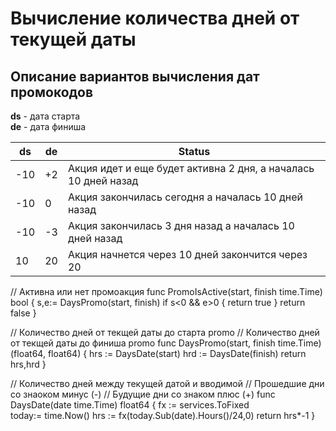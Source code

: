 # Вычисление количества дней от текущей даты

## Описание вариантов вычисления дат промокодов

**ds** - дата старта  
**de** - дата финиша  

| ds | de | Status|
|---|---|-------|
|-10 | +2 | Акция идет и еще будет активна 2 дня, а началась 10 дней назад|
|-10 | 0  | Акция закончилась сегодня а началась 10 дней назад|
|-10 | -3 | Акция закончилась 3 дня назад а началась 10 дней назад|
| 10 | 20 | Акция начнется через 10 дней закончится через 20 |

    
// Активна или нет промоакция
func PromoIsActive(start, finish time.Time) bool {
   s,e:= DaysPromo(start, finish)
   if s<0 && e>0 {
      return true
   }
      return false
}

// Количество дней от текщей даты до старта promo
// Количество дней от текщей даты до финиша promo
func DaysPromo(start, finish time.Time) (float64, float64) {
    hrs   := DaysDate(start)
    hrd   := DaysDate(finish)
    return hrs,hrd
}

// Количество дней между текущей датой и вводимой
// Прошедшие дни со знаоком минус (-)
// Будущие дни со знаком плюс (+)
func DaysDate(date time.Time) float64 {
     fx   := services.ToFixed  
     today:= time.Now()
     hrs  := fx(today.Sub(date).Hours()/24,0)
     return hrs*-1
}
